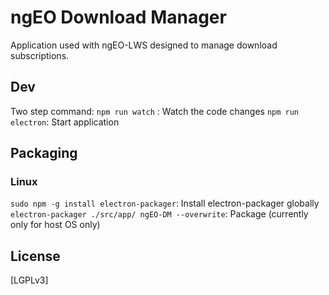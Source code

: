 # ngEO Download Manager

Application used with ngEO-LWS designed to manage download subscriptions.

## Dev
Two step command:
`npm run watch` : Watch the code changes
`npm run electron`: Start application

## Packaging

### Linux
`sudo npm -g install electron-packager`: Install electron-packager globally
`electron-packager ./src/app/ ngEO-DM --overwrite`: Package (currently only for host OS only)

## License

[LGPLv3]
